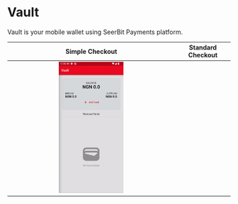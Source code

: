 # Vault
 Vault is your mobile wallet using SeerBit Payments platform.

| Simple Checkout | Standard Checkout |
|       :---:     |      :---:        |
| <img src="/simple-checkout.gif" style="width:40%;" /> | |